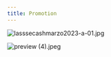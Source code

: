 ```yaml
---
title: Promotion
---
```

![lasssecashmarzo2023-a-01.jpg](https://files.peakd.com/file/peakd-hive/lasseehlers/23z7SXJEUwbVCa1C95uq4v2QrWjK9SQchnRS3VDvHPNNm1cU6P1z1AmwiKebeSu9ShWNB.jpg)


![preview (4).jpeg](https://files.peakd.com/file/peakd-hive/lasseehlers/23zSKrhbpTzTSnuxZ3wSKyCGSNHfekYF2Xf1PqqKuWfUeevtX5MnbhkMTF8wNrjNA4CLs.jpeg)
